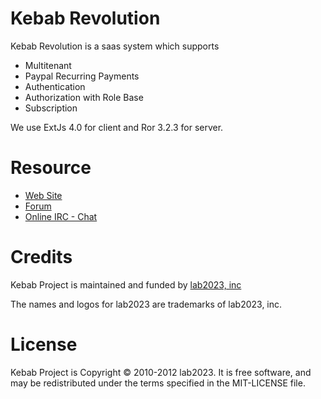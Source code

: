 # Kebab Revolution

Kebab Revolution is a saas system which supports

* Multitenant
* Paypal Recurring Payments
* Authentication
* Authorization with Role Base
* Subscription

We use ExtJs 4.0 for client and Ror 3.2.3 for server.

# Resource

* [Web Site](http://www.kebab-project.com)
* [Forum](http://kebab-project.2299591.n4.nabble.com/Kebab-Project-2-0-x-Revolution-f3832977.html)
* [Online IRC - Chat](http://webchat.freenode.net/?channels=kebabproject)
              
# Credits

Kebab Project is maintained and funded by [lab2023, inc](http://lab2023.com)

The names and logos for lab2023 are trademarks of lab2023, inc.

# License

Kebab Project is Copyright © 2010-2012 lab2023. It is free software, and may be redistributed under the terms specified in the MIT-LICENSE file.

